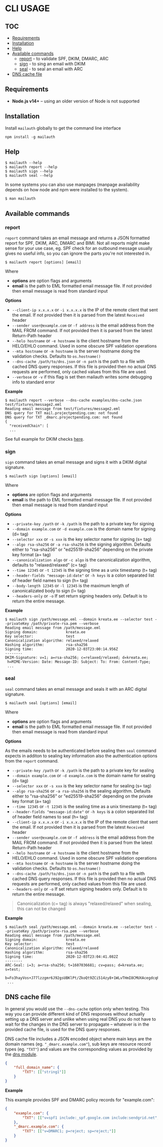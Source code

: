 # CLI USAGE

## TOC

-   [Requirements](#requirements)
-   [Installation](#installation)
-   [Help](#help)
-   [Available commands](#available-commands)
    -   [report](#report) – to validate SPF, DKIM, DMARC, ARC
    -   [sign](#sign) - to sing an email with DKIM
    -   [seal](#seal) - to seal an email with ARC
-   [DNS cache file](#dns-cache-file)

## Requirements

-   **Node.js v14+** – using an older version of Node is not supported

## Installation

Install `mailauth` globally to get the command line interface

```
npm install -g mailauth
```

## Help

```
$ mailauth --help
$ mailauth report --help
$ mailauth sign --help
$ mailauth seal --help
```

In some systems you can also use manpages (manpage availability depends on how node and npm were installed to the system).

```
$ man mailauth
```

## Available commands

### report

`report` command takes an email message and returns a JSON formatted report for SPF, DKIM, ARC, DMARC and BIMI. Not all reports might make sense for your use case, eg. SPF check for an outbound message usually gives no useful info, so you can ignore the parts you're not interested in.

```
$ mailauth report [options] [email]
```

Where

-   **options** are option flags and arguments
-   **email** is the path to EML formatted email message file. If not provided then email message is read from standard input

**Options**

-   `--client-ip x.x.x.x` or `-i x.x.x.x` is the IP of the remote client that sent the email. If not provided then it is parsed from the latest `Received` header
-   `--sender user@example.com` or `-f address` is the email address from the MAIL FROM command. If not provided then it is parsed from the latest Return-Path header
-   `--helo hostname` or `-e hostname` is the client hostname from the HELO/EHLO command. Used in some obscure SPF validation operations
-   `--mta hostname` or `-m hostname` is the server hostname doing the validation checks. Defaults to `os.hostname()`
-   `--dns-cache /path/to/dns.json` or `-n path` is the path to a file with cached DNS query responses. If this file is provided then no actual DNS requests are performed, only cached values from this file are used.
-   `--verbose` or `-v` if this flag is set then mailauth writes some debugging info to standard error

**Example**

```
$ mailauth report --verbose --dns-cache examples/dns-cache.json test/fixtures/message2.eml
Reading email message from test/fixtures/message2.eml
DNS query for TXT mail.projectpending.com: not found
DNS query for TXT _dmarc.projectpending.com: not found
{
  "receivedChain": [
  ...
```

See full example for DKIM checks [here](https://gist.github.com/andris9/8d4ab527282041f6725a640d80da4872).

### sign

`sign` command takes an email message and signs it with a DKIM digital signature.

```
$ mailauth sign [options] [email]
```

Where

-   **options** are option flags and arguments
-   **email** is the path to EML formatted email message file. If not provided then email message is read from standard input

**Options**

-   `--private-key /path` or `-k /path` is the path to a private key for signing
-   `--domain example.com` or `-d example.com` is the domain name for signing (d= tag)
-   `--selector xxx` or `-s xxx` is the key selector name for signing (s= tag)
-   `--algo rsa-sha256` or `-a rsa-sha256` is the signing algorithm. Defaults either to "rsa-sha256" or
    "ed25519-sha256" depending on the private key format (a= tag)
-   `--canonicalization algo` or `-c algo` is the canonicalization algorithm, defaults to "relaxed/relaxed" (c= tag)
-   `--time 12345` or `-t 12345` is the signing time as a unix timestamp (t= tag)
-   `--header-fields "message-id:date"` or `-h keys` is a colon separated list of header field names to sign (h= tag)
-   `--body-length 12345` or `-l 12345` is the maximum length of canonicalizated body to sign (l= tag)
-   `--headers-only` or `-o` If set return signing headers only. Default is to return the entire message.

**Example**

```
$ mailauth sign /path/message.eml --domain kreata.ee --selector test --privateKey /path/private-rsa.pem --verbose
Reading email message from /path/message.eml
Signing domain:             kreata.ee
Key selector:               test
Canonicalization algorithm: relaxed/relaxed
Hashing algorithm:          rsa-sha256
Signing time:               2020-12-03T23:00:14.956Z
--------
DKIM-Signature: v=1; a=rsa-sha256; c=relaxed/relaxed; d=kreata.ee;
 h=MIME-Version: Date: Message-ID: Subject: To: From: Content-Type;
 ...
```

### seal

`seal` command takes an email message and seals it with an ARC digital signature.

```
$ mailauth seal [options] [email]
```

Where

-   **options** are option flags and arguments
-   **email** is the path to EML formatted email message file. If not provided then email message is read from standard input

**Options**

As the emails needs to be authenticated before sealing then `seal` command expects in additon to sealing key information also the authentication options from the `report` command.

-   `--private-key /path` or `-k /path` is the path to a private key for sealing
-   `--domain example.com` or `-d example.com` is the domain name for sealing (d= tag)
-   `--selector xxx` or `-s xxx` is the key selector name for sealing (s= tag)
-   `--algo rsa-sha256` or `-a rsa-sha256` is the sealing algorithm. Defaults either to "rsa-sha256" or
    "ed25519-sha256" depending on the private key format (a= tag)
-   `--time 12345` or `-t 12345` is the sealing time as a unix timestamp (t= tag)
-   `--header-fields "message-id:date"` or `-h keys` is a colon separated list of header field names to seal (h= tag)
-   `--client-ip x.x.x.x` or `-i x.x.x.x` is the IP of the remote client that sent the email. If not provided then it is parsed from the latest `Received` header
-   `--sender user@example.com` or `-f address` is the email address from the MAIL FROM command. If not provided then it is parsed from the latest Return-Path header
-   `--helo hostname` or `-e hostname` is the client hostname from the HELO/EHLO command. Used in some obscure SPF validation operations
-   `--mta hostname` or `-m hostname` is the server hostname doing the validation checks. Defaults to `os.hostname()`
-   `--dns-cache /path/to/dns.json` or `-n path` is the path to a file with cached DNS query responses. If this file is provided then no actual DNS requests are performed, only cached values from this file are used.
-   `--headers-only` or `-o` If set return signing headers only. Default is to return the entire message.

> Canonicalization (c= tag) is always "relaxed/relaxed" when sealing, this can not be changed

**Example**

```
$ mailauth seal /path/message.eml --domain kreata.ee --selector test --privateKey /path/private-rsa.pem --verbose
Reading email message from /path/message.eml
Signing domain:             kreata.ee
Key selector:               test
Canonicalization algorithm: relaxed/relaxed
Hashing algorithm:          rsa-sha256
Signing time:               2020-12-03T23:04:41.082Z
--------
ARC-Seal: i=3; a=rsa-sha256; t=1607036681; cv=pass; d=kreata.ee; s=test;
 b=Fo3hayVos+J77lzzgmr6J92gsUBKlPt/ZkoQt9ZCi514zy8+1WLvTHmI8CMUXAcegdcqP0NHt
 ...
```

## DNS cache file

In general you would use the `--dns-cache` option only when testing. This way you can provide different kind of DNS responses without actually setting up a DNS server and unlike when using real DNS you do not have to wait for the changes in the DNS server to propagate – whatever is in the provided cache file, is used for the DNS query responses.

DNS cache file includes a JSON encoded object where main keys are the domain names (eg. `"_dmarc.example.com"`), sub keys are resource record types (eg. `"TXT"`) and values are the corresponding values as provided by the [dns module](https://nodejs.org/api/dns.html#dns_dns_resolvetxt_hostname_callback).

```json
{
    "full_domain_name": {
        "TXT": [["string1"]]
    }
}
```

**Example**

This example provides SPF and DMARC policy records for "example.com":

```json
{
    "example.com": {
        "TXT": [["v=spf1 include:_spf.google.com include:sendgrid.net", " include:servers.mcsv.net include:servers.outfunnel.com ip4:18.194.223.2 ~all"]]
    },
    "_dmarc.example.com": {
        "TXT": [["v=DMARC1; p=reject; sp=reject;"]]
    }
}
```
